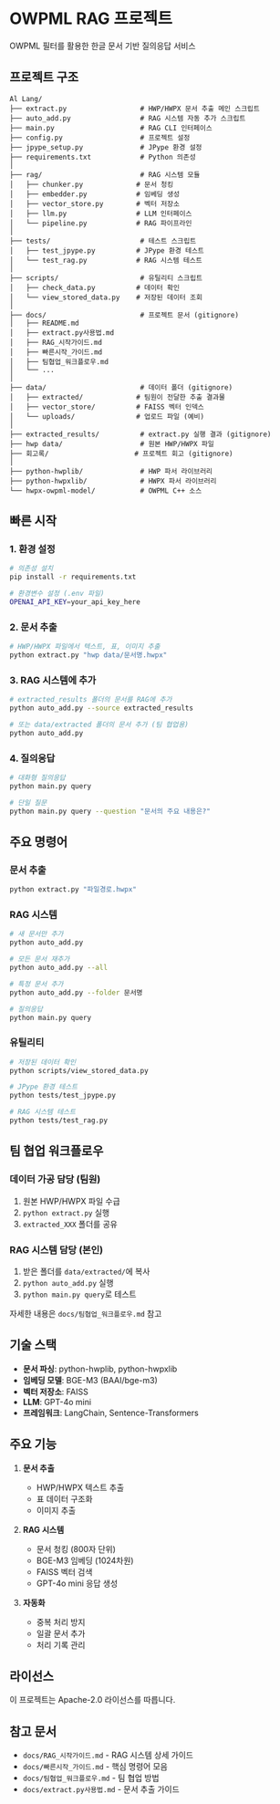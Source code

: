# OWPML RAG 프로젝트

OWPML 필터를 활용한 한글 문서 기반 질의응답 서비스

## 프로젝트 구조

```
Al Lang/
├── extract.py                  # HWP/HWPX 문서 추출 메인 스크립트
├── auto_add.py                 # RAG 시스템 자동 추가 스크립트
├── main.py                     # RAG CLI 인터페이스
├── config.py                   # 프로젝트 설정
├── jpype_setup.py              # JPype 환경 설정
├── requirements.txt            # Python 의존성
│
├── rag/                        # RAG 시스템 모듈
│   ├── chunker.py             # 문서 청킹
│   ├── embedder.py            # 임베딩 생성
│   ├── vector_store.py        # 벡터 저장소
│   ├── llm.py                 # LLM 인터페이스
│   └── pipeline.py            # RAG 파이프라인
│
├── tests/                      # 테스트 스크립트
│   ├── test_jpype.py          # JPype 환경 테스트
│   └── test_rag.py            # RAG 시스템 테스트
│
├── scripts/                    # 유틸리티 스크립트
│   ├── check_data.py          # 데이터 확인
│   └── view_stored_data.py    # 저장된 데이터 조회
│
├── docs/                       # 프로젝트 문서 (gitignore)
│   ├── README.md
│   ├── extract.py사용법.md
│   ├── RAG_시작가이드.md
│   ├── 빠른시작_가이드.md
│   ├── 팀협업_워크플로우.md
│   └── ...
│
├── data/                       # 데이터 폴더 (gitignore)
│   ├── extracted/             # 팀원이 전달한 추출 결과물
│   ├── vector_store/          # FAISS 벡터 인덱스
│   └── uploads/               # 업로드 파일 (예비)
│
├── extracted_results/          # extract.py 실행 결과 (gitignore)
├── hwp data/                   # 원본 HWP/HWPX 파일
├── 회고록/                     # 프로젝트 회고 (gitignore)
│
├── python-hwplib/              # HWP 파서 라이브러리
├── python-hwpxlib/             # HWPX 파서 라이브러리
└── hwpx-owpml-model/           # OWPML C++ 소스

```

## 빠른 시작

### 1. 환경 설정

```bash
# 의존성 설치
pip install -r requirements.txt

# 환경변수 설정 (.env 파일)
OPENAI_API_KEY=your_api_key_here
```

### 2. 문서 추출

```bash
# HWP/HWPX 파일에서 텍스트, 표, 이미지 추출
python extract.py "hwp data/문서명.hwpx"
```

### 3. RAG 시스템에 추가

```bash
# extracted_results 폴더의 문서를 RAG에 추가
python auto_add.py --source extracted_results

# 또는 data/extracted 폴더의 문서 추가 (팀 협업용)
python auto_add.py
```

### 4. 질의응답

```bash
# 대화형 질의응답
python main.py query

# 단일 질문
python main.py query --question "문서의 주요 내용은?"
```

## 주요 명령어

### 문서 추출
```bash
python extract.py "파일경로.hwpx"
```

### RAG 시스템
```bash
# 새 문서만 추가
python auto_add.py

# 모든 문서 재추가
python auto_add.py --all

# 특정 문서 추가
python auto_add.py --folder 문서명

# 질의응답
python main.py query
```

### 유틸리티
```bash
# 저장된 데이터 확인
python scripts/view_stored_data.py

# JPype 환경 테스트
python tests/test_jpype.py

# RAG 시스템 테스트
python tests/test_rag.py
```

## 팀 협업 워크플로우

### 데이터 가공 담당 (팀원)
1. 원본 HWP/HWPX 파일 수급
2. `python extract.py` 실행
3. `extracted_XXX` 폴더를 공유

### RAG 시스템 담당 (본인)
1. 받은 폴더를 `data/extracted/`에 복사
2. `python auto_add.py` 실행
3. `python main.py query`로 테스트

자세한 내용은 `docs/팀협업_워크플로우.md` 참고

## 기술 스택

- **문서 파싱**: python-hwplib, python-hwpxlib
- **임베딩 모델**: BGE-M3 (BAAI/bge-m3)
- **벡터 저장소**: FAISS
- **LLM**: GPT-4o mini
- **프레임워크**: LangChain, Sentence-Transformers

## 주요 기능

1. **문서 추출**
   - HWP/HWPX 텍스트 추출
   - 표 데이터 구조화
   - 이미지 추출

2. **RAG 시스템**
   - 문서 청킹 (800자 단위)
   - BGE-M3 임베딩 (1024차원)
   - FAISS 벡터 검색
   - GPT-4o mini 응답 생성

3. **자동화**
   - 중복 처리 방지
   - 일괄 문서 추가
   - 처리 기록 관리

## 라이선스

이 프로젝트는 Apache-2.0 라이선스를 따릅니다.

## 참고 문서

- `docs/RAG_시작가이드.md` - RAG 시스템 상세 가이드
- `docs/빠른시작_가이드.md` - 핵심 명령어 모음
- `docs/팀협업_워크플로우.md` - 팀 협업 방법
- `docs/extract.py사용법.md` - 문서 추출 가이드

